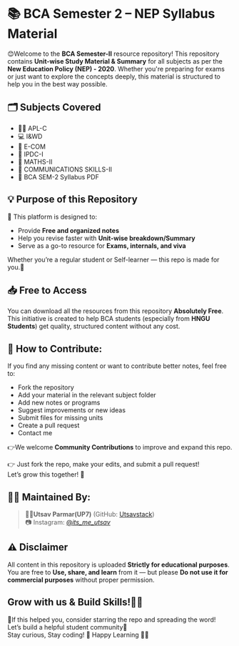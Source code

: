 
# 📚 BCA Semester 2 – NEP Syllabus Material

😊Welcome to the **BCA Semester-II** resource repository! This repository contains **Unit-wise Study Material & Summary** for all subjects as per the **New Education Policy (NEP) - 2020**. Whether you're preparing for exams or just want to explore the concepts deeply, this material is structured to help you in the best way possible.

## 🗂️ Subjects Covered

- 🧑‍💻 APL-C
- 💻 I&WD
- 📁 E-COM
- 📙 IPDC-I   
- 📗 MATHS-II
- 📘 COMMUNICATIONS SKILLS-II
- 📝 BCA SEM-2 Syllabus PDF

## 💡 Purpose of this Repository

🎯 This platform is designed to:

- Provide **Free and organized notes**
- Help you revise faster with **Unit-wise breakdown/Summary**
- Serve as a go-to resource for **Exams, internals, and viva**

Whether you’re a regular student or Self-learner — this repo is made for you.💪


## 📥 Free to Access

You can download all the resources from this repository **Absolutely Free**.
This initiative is created to help BCA students (especially from **HNGU Students**) get quality, structured content without any cost.

## 🤝 How to Contribute:

If you find any missing content or want to contribute better notes, feel free to:
- Fork the repository
- Add your material in the relevant subject folder
- Add new notes or programs
- Suggest improvements or new ideas
- Submit files for missing units
- Create a pull request
- Contact me

👉We welcome **Community Contributions** to improve and expand this repo.

👉 Just fork the repo, make your edits, and submit a pull request!  
Let’s grow this together! 🌱

## 🙋‍♂️ Maintained By:

> 🧑‍💻**Utsav Parmar(UP7)**  (GitHub: [Utsavstack](https://github.com/Utsavstack))  
> 📷 Instagram: [@_its_me_utsav_](https://instagram.com/_its_me_utsav_)


## ⚠️ Disclaimer

All content in this repository is uploaded **Strictly for educational purposes**.  
You are free to **Use, share, and learn** from it — but please **Do not use it for commercial purposes** without proper permission.

## Grow with us & Build Skills!🤝🚀

🌟If this helped you, consider starring the repo and spreading the word!  
Let’s build a helpful student community💙  
Stay curious, Stay coding! 🚀
Happy Learning 📘✨
